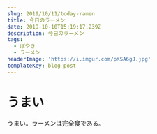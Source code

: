 ```yaml
---
slug: 2019/10/11/today-ramen
title: 今日のラーメン
date: 2019-10-10T15:19:17.239Z
description: 今日のラーメン
tags:
  - ぼやき
  - ラーメン
headerImage: 'https://i.imgur.com/pKSA6gJ.jpg'
templateKey: blog-post
---
```

# うまい

うまい。ラーメンは完全食である。
